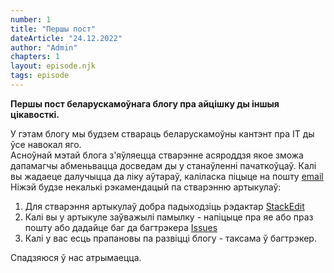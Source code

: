```yaml
---
number: 1
title: "Першы пост"
dateArticle: "24.12.2022"
author: "Admin"
chapters: 1
layout: episode.njk
tags: episode
---
```


**Першы пост беларускамоўнага блогу пра айцішку ды іншыя цікавосткі.**

У гэтам блогу мы будзем ствараць беларускамоўны кантэнт пра IT ды ўсе навокал яго.  
Асноўнай мэтай блога з'яўляецца стварэнне асяроддзя якое зможа дапамагчы абменьвацца досведам ды у станаўленні пачаткоўцаў.
Калі вы жадаеце далучыцца да ліку аўтараў, каліласка піцыце на пошту [email](mailto:goman.live@service@gmail.com)
Ніжэй будзе некалькі рэкамендацый па стварэнню артыкулаў:

1.  Для стварэння артыкулаў добра падыходзіць рэдактар [StackEdit](https://stackedit.io/app#)
2.  Калі вы у артыкуле заўважылі памылку - напіцыце пра яе або праз пошту або дадайце баг да багтрэкера [Issues](https://github.com/bel-frontend/bel-frontend.github.io/issues)
3.  Калі у вас есць прапановы па развіцці блогу - таксама ў багтрэкер.

Спадзяюся ў нас атрымаецца.
